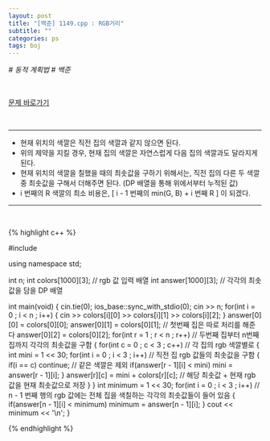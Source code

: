 ```yaml
---
layout: post
title: "[백준] 1149.cpp : RGB거리"
subtitle: ""
categories: ps
tags: boj
---
```


*# 동적 계획법 # 백준*

<br>

[문제 바로가기](https://www.acmicpc.net/problem/1149)

<br>

---

- 현재 위치의 색깔은 직전 집의 색깔과 같지 않으면 된다.
- 위의 제약을 지킬 경우, 현재 집의 색깔은 자연스럽게 다음 집의 색깔과도 달라지게 된다.
- 현재 위치의 색깔을 칠했을 때의 최솟값을 구하기 위해서는, 직전 집의 다른 두 색깔 중 최솟값을 구해서 더해주면 된다. (DP 배열을 통해 위에서부터 누적된 값)
- i 번째의 R 색깔의 최소 비용은, [ i - 1 번째의 min(G, B) + i 번째 R ] 이 되겠다.

---
<br>

{% highlight c++ %}

#include <iostream>

using namespace std;

int n;
int colors[1000][3];        // rgb 값 입력 배열
int answer[1000][3];        // 각각의 최솟값을 담을 DP 배열

int main(void)
{
    cin.tie(0);
    ios_base::sync_with_stdio(0);
    cin >> n;
    for(int i = 0 ; i < n ; i++)
    {
        cin >> colors[i][0] >> colors[i][1] >> colors[i][2];
    }
    answer[0][0] = colors[0][0];
    answer[0][1] = colors[0][1];                                        // 첫번째 집은 따로 처리를 해준다
    answer[0][2] = colors[0][2];
    for(int r = 1 ; r < n ; r++)                                        // 두번째 집부터 n번째 집까지 각각의 최솟값을 구함
    {
        for(int c = 0 ; c < 3 ; c++)                                    // 각 집의 rgb 색깔별로
        {
            int mini = 1 << 30;
            for(int i = 0 ; i < 3 ; i++)                                // 직전 집 rgb 값들의 최솟값을 구함
            {                                   
                if(i == c) continue;                                    // 같은 색깔은 제외
                if(answer[r - 1][i] < mini) mini = answer[r - 1][i];
            }
            answer[r][c] = mini + colors[r][c];                         // 해당 최솟값 + 현재 rgb 값을 현재 최솟값으로 저장
        }
    }
    int minimum = 1 << 30;
    for(int i = 0 ; i < 3 ; i++)                                        // n - 1 번째 행의 rgb 값에는 전체 집을 색칠하는 각각의 최솟값들이 들어 있음
    {
        if(answer[n - 1][i] < minimum) minimum = answer[n - 1][i];
    }
    cout << minimum << '\n';
}

{% endhighlight %}

